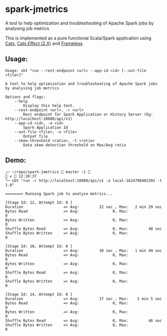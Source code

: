 # spark-jmetrics
A tool to help optimization and troubleshooting of Apache Spark jobs by analysing job metrics

This is implemented as a pure functional Scala/Spark application using [Cats](https://github.com/typelevel/cats), [Cats Effect (2.X)](https://github.com/typelevel/cats-effect) and [Frameless](https://github.com/typelevel/frameless). 

## Usage: 
    Usage: sbt "run --rest-endpoint <url> --app-id <id> [--out-file <file>]"
    
    A tool to help optimization and troubleshooting of Apache Spark jobs by analysing job metrics
    
    Options and flags:
        --help
            Display this help text.
        --rest-endpoint <url>, -r <url>
            Rest endpoint for Spark Application or History Server (Eg: http://localhost:18080/api/v1)
        --app-id <id>, -a <id>
            Spark Application Id
        --out-file <file>, -o <file>
            Output file
        --skew-threshold <ratio>, -t <ratio>
            Data skew detection threshold on Max/Avg ratio

## Demo:
    ╭─ ~/repo/spark-jmetrics  master ⇡1                                                                                          ✔  12:20:37
    ╰─ sbt "run -r http://localhost:18080/api/v1 -a local-1624798402391 -t 1.0"

    =======> Running Spark job to analyse metrics...

    [Stage Id: 12, Attempt Id: 0 ]
    Duration                  => Avg:         22 sec , Max:   2 min 29 sec
    Bytes Read                => Avg:               0, Max:               0
    Bytes Written             => Avg:               0, Max:               0
    Shuffle Bytes Read        => Avg:               0, Max:         40 sec
    Shuffle Bytes Written     => Avg:               0, Max:               0
    
    [Stage Id: 10, Attempt Id: 0 ]
    Duration                  => Avg:         38 sec , Max:   1 min 49 sec
    Bytes Read                => Avg:               0, Max:               0
    Bytes Written             => Avg:               0, Max:               0
    Shuffle Bytes Read        => Avg:               0, Max:               0
    Shuffle Bytes Written     => Avg:               0, Max:               0
    
    [Stage Id: 14, Attempt Id: 0 ]
    Duration                  => Avg:         17 sec , Max:    1 min 5 sec
    Bytes Read                => Avg:               0, Max:               0
    Bytes Written             => Avg:               0, Max:               0
    Shuffle Bytes Read        => Avg:               0, Max:         46 sec
    Shuffle Bytes Written     => Avg:               0, Max:               0



